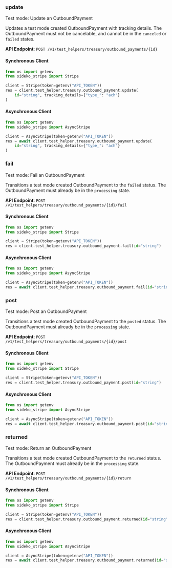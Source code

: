 
### update <a name="update"></a>
Test mode: Update an OutboundPayment

<p>Updates a test mode created OutboundPayment with tracking details. The OutboundPayment must not be cancelable, and cannot be in the <code>canceled</code> or <code>failed</code> states.</p>

**API Endpoint**: `POST /v1/test_helpers/treasury/outbound_payments/{id}`

#### Synchronous Client

```python
from os import getenv
from sideko_stripe import Stripe

client = Stripe(token=getenv("API_TOKEN"))
res = client.test_helper.treasury.outbound_payment.update(
    id="string", tracking_details={"type_": "ach"}
)
```

#### Asynchronous Client

```python
from os import getenv
from sideko_stripe import AsyncStripe

client = AsyncStripe(token=getenv("API_TOKEN"))
res = await client.test_helper.treasury.outbound_payment.update(
    id="string", tracking_details={"type_": "ach"}
)
```

### fail <a name="fail"></a>
Test mode: Fail an OutboundPayment

<p>Transitions a test mode created OutboundPayment to the <code>failed</code> status. The OutboundPayment must already be in the <code>processing</code> state.</p>

**API Endpoint**: `POST /v1/test_helpers/treasury/outbound_payments/{id}/fail`

#### Synchronous Client

```python
from os import getenv
from sideko_stripe import Stripe

client = Stripe(token=getenv("API_TOKEN"))
res = client.test_helper.treasury.outbound_payment.fail(id="string")
```

#### Asynchronous Client

```python
from os import getenv
from sideko_stripe import AsyncStripe

client = AsyncStripe(token=getenv("API_TOKEN"))
res = await client.test_helper.treasury.outbound_payment.fail(id="string")
```

### post <a name="post"></a>
Test mode: Post an OutboundPayment

<p>Transitions a test mode created OutboundPayment to the <code>posted</code> status. The OutboundPayment must already be in the <code>processing</code> state.</p>

**API Endpoint**: `POST /v1/test_helpers/treasury/outbound_payments/{id}/post`

#### Synchronous Client

```python
from os import getenv
from sideko_stripe import Stripe

client = Stripe(token=getenv("API_TOKEN"))
res = client.test_helper.treasury.outbound_payment.post(id="string")
```

#### Asynchronous Client

```python
from os import getenv
from sideko_stripe import AsyncStripe

client = AsyncStripe(token=getenv("API_TOKEN"))
res = await client.test_helper.treasury.outbound_payment.post(id="string")
```

### returned <a name="returned"></a>
Test mode: Return an OutboundPayment

<p>Transitions a test mode created OutboundPayment to the <code>returned</code> status. The OutboundPayment must already be in the <code>processing</code> state.</p>

**API Endpoint**: `POST /v1/test_helpers/treasury/outbound_payments/{id}/return`

#### Synchronous Client

```python
from os import getenv
from sideko_stripe import Stripe

client = Stripe(token=getenv("API_TOKEN"))
res = client.test_helper.treasury.outbound_payment.returned(id="string")
```

#### Asynchronous Client

```python
from os import getenv
from sideko_stripe import AsyncStripe

client = AsyncStripe(token=getenv("API_TOKEN"))
res = await client.test_helper.treasury.outbound_payment.returned(id="string")
```
